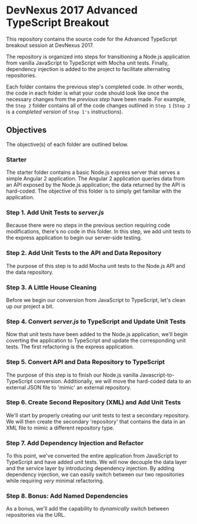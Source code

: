 # DevNexus 2017 Advanced TypeScript Breakout
This repository contains the source code for the Advanced TypeScript breakout session at DevNexus 2017.

The repository is organized into steps for transitioning a Node.js application from vanilla JavaScript to TypeScript with Mocha unit tests.  Finally, dependency injection is added to the project to facilitate alternating repositories.  

Each folder contains the previous step's completed code.  In other words, the code in each folder is what your code should look like once the necessary changes from the _previous step_ have been made.  For example, the `Step 2` folder contains all of the code changes outlined in `Step 1` (`Step 2` is a _completed version_ of `Step 1's` instructions).

## Objectives
The objective(s) of each folder are outlined below.

### Starter
The starter folder contains a basic Node.js express server that serves a simple Angular 2 application. The Angular 2 application queries data from an API exposed by the Node.js application; the data returned by the API is hard-coded.  The objective of this folder is to simply get familiar with the application.

### Step 1. Add Unit Tests to _server.js_
Because there were no steps in the previous section requiring code modifications, there's no code in this folder.  In this step, we add unit tests to the express application to begin our server-side testing.

### Step 2. Add Unit Tests to the API and Data Repository
The purpose of this step is to add Mocha unit tests to the Node.js API and the data repository.

### Step 3. A Little House Cleaning
Before we begin our conversion from JavaScript to TypeScript, let's clean up our project a bit.

### Step 4. Convert _server.js_ to TypeScript and Update Unit Tests
Now that unit tests have been added to the Node.js application, we'll begin coverting the application to TypeScript and update the corresponding unit tests.  The first refactoring is the express application.

### Step 5. Convert API and Data Repository to TypeScript
The purpose of this step is to finish our Node.js vanilla Javascript-to-TypeScript conversion.  Additionally, we will move the hard-coded data to an external JSON file to 'mimic' an external repository.

### Step 6. Create Second Repository (XML) and Add Unit Tests
We'll start by properly creating our unit tests to test a secondary repository.  We will then create the secondary 'repository' that contains the data in an XML file to mimic a different repository type.  

### Step 7. Add Dependency Injection and Refactor
To this point, we've converted the entire application from JavaScript to TypeScript and have added unit tests.  We will now decouple the data layer and the service layer by introducing dependency injection.  By adding dependency injection, we can easily switch between our two repositories while requiring _very_ minimal refactoring.

### Step 8. Bonus: Add Named Dependencies
As a bonus, we'll add the capability to _dynamically_ switch between repositories via the URL.
